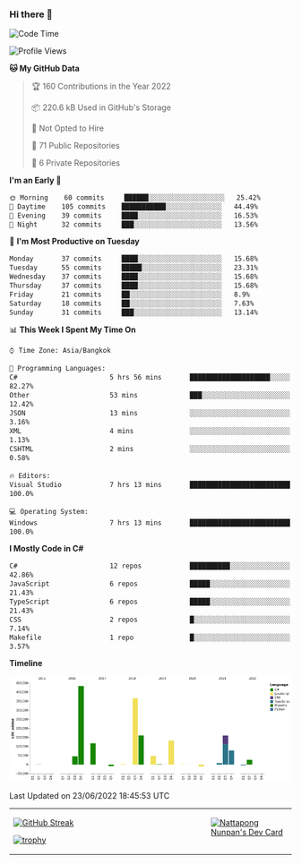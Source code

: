 ### Hi there 👋

<!--START_SECTION:waka-->
![Code Time](http://img.shields.io/badge/Code%20Time-0%20secs-blue)

![Profile Views](http://img.shields.io/badge/Profile%20Views-0-blue)

**🐱 My GitHub Data** 

> 🏆 160 Contributions in the Year 2022
 > 
> 📦 220.6 kB Used in GitHub's Storage 
 > 
> 🚫 Not Opted to Hire
 > 
> 📜 71 Public Repositories 
 > 
> 🔑 6 Private Repositories  
 > 
**I'm an Early 🐤** 

```text
🌞 Morning    60 commits     ██████░░░░░░░░░░░░░░░░░░░   25.42% 
🌆 Daytime    105 commits    ███████████░░░░░░░░░░░░░░   44.49% 
🌃 Evening    39 commits     ████░░░░░░░░░░░░░░░░░░░░░   16.53% 
🌙 Night      32 commits     ███░░░░░░░░░░░░░░░░░░░░░░   13.56%

```
📅 **I'm Most Productive on Tuesday** 

```text
Monday       37 commits     ████░░░░░░░░░░░░░░░░░░░░░   15.68% 
Tuesday      55 commits     █████░░░░░░░░░░░░░░░░░░░░   23.31% 
Wednesday    37 commits     ████░░░░░░░░░░░░░░░░░░░░░   15.68% 
Thursday     37 commits     ████░░░░░░░░░░░░░░░░░░░░░   15.68% 
Friday       21 commits     ██░░░░░░░░░░░░░░░░░░░░░░░   8.9% 
Saturday     18 commits     ██░░░░░░░░░░░░░░░░░░░░░░░   7.63% 
Sunday       31 commits     ███░░░░░░░░░░░░░░░░░░░░░░   13.14%

```


📊 **This Week I Spent My Time On** 

```text
⌚︎ Time Zone: Asia/Bangkok

💬 Programming Languages: 
C#                       5 hrs 56 mins       ████████████████████░░░░░   82.27% 
Other                    53 mins             ███░░░░░░░░░░░░░░░░░░░░░░   12.42% 
JSON                     13 mins             ░░░░░░░░░░░░░░░░░░░░░░░░░   3.16% 
XML                      4 mins              ░░░░░░░░░░░░░░░░░░░░░░░░░   1.13% 
CSHTML                   2 mins              ░░░░░░░░░░░░░░░░░░░░░░░░░   0.58%

🔥 Editors: 
Visual Studio            7 hrs 13 mins       █████████████████████████   100.0%

💻 Operating System: 
Windows                  7 hrs 13 mins       █████████████████████████   100.0%

```

**I Mostly Code in C#** 

```text
C#                       12 repos            ██████████░░░░░░░░░░░░░░░   42.86% 
JavaScript               6 repos             █████░░░░░░░░░░░░░░░░░░░░   21.43% 
TypeScript               6 repos             █████░░░░░░░░░░░░░░░░░░░░   21.43% 
CSS                      2 repos             █░░░░░░░░░░░░░░░░░░░░░░░░   7.14% 
Makefile                 1 repo              █░░░░░░░░░░░░░░░░░░░░░░░░   3.57%

```


**Timeline**

![Chart not found](https://raw.githubusercontent.com/aixasz/aixasz/main/charts/bar_graph.png) 


 Last Updated on 23/06/2022 18:45:53 UTC
<!--END_SECTION:waka-->

<table>
<tr>
<td width="70%" valign="top">
 
 [![GitHub Streak](http://github-readme-streak-stats.herokuapp.com?user=aixasz&theme=github-dark&hide_border=true&date_format=%5BY%20%5DM%20j)](https://git.io/streak-stats)

 [![trophy](https://github-profile-trophy.vercel.app/?username=aixasz&theme=onedark)](https://github.com/ryo-ma/github-profile-trophy)
 </td>
<td width="30%" valign="top">
 
<a href="https://app.daily.dev/aixasz"><img src="https://api.daily.dev/devcards/403207936e6547c9a85ea449e9f3abe8.png?r=re8" alt="Nattapong Nunpan's Dev Card"/></a>

 </td>
</tr>
</table>
 
